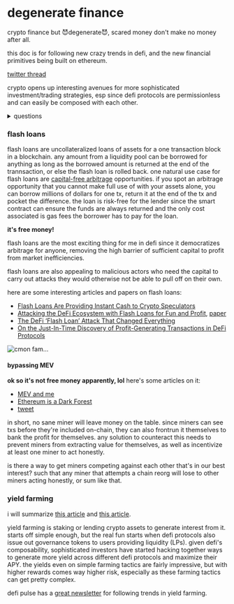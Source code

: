 # degenerate finance
crypto finance but 😈degenerate😈, scared money don't make no money after all. 

this doc is for following new crazy trends in defi, and the new financial primitives being built on ethereum.

[twitter thread](https://twitter.com/ghiliweld/status/1370199762813747200)

crypto opens up interesting avenues for more sophisticated investment/trading strategies, esp since defi protocols are permissionless and can easily be composed with each other.

<details>
  <summary>questions</summary>
  
  - why does each protocol need their own liquidity pool? couldn't there be one liquidity pool supplyinng the entire defi ecosystem?
</details>

### flash loans
flash loans are uncollateralized loans of assets for a one transaction block in a blockchain. any amount from a liquidity pool can be borrowed for anything as long as the borrowed amount is returned at the end of the trannsaction, or else the flash loan is rolled back. one natural use case for flash loans are [capital-free arbitrage](https://uniswap.org/docs/v2/core-concepts/flash-swaps/#capital-free-arbitrage) opportunities. if you spot an arbitrage opportunity that you cannot make full use of with your assets alone, you can borrow millions of dollars for one tx, return it at the end of the tx and pocket the difference. the loan is risk-free for the lender since the smart contract can ensure the funds are always returned and the only cost associated is gas fees the borrower has to pay for the loan. 

**it's free money!**

flash loans are the most exciting thing for me in defi since it democratizes arbitrage for anyone, removing the high barrier of sufficient capital to profit from market inefficiencies.

flash loans are also appealing to malicious actors who need the capital to carry out attacks they would otherwise not be able to pull off on their own.

here are some interesting articles and papers on flash loans:
- [Flash Loans Are Providing Instant Cash to Crypto Speculators](https://www.bloomberg.com/news/articles/2021-02-07/flash-loans-are-providing-instant-cash-to-crypto-speculators)
- [Attacking the DeFi Ecosystem with Flash Loans for Fun and Profit](https://hackingdistributed.com/2020/03/11/flash-loans/), [paper](https://arxiv.org/pdf/2003.03810.pdf)
- [The DeFi ‘Flash Loan’ Attack That Changed Everything](https://www.coindesk.com/the-defi-flash-loan-attack-that-changed-everything)
- [On the Just-In-Time Discovery of Profit-Generating Transactions in DeFi Protocols](https://arxiv.org/pdf/2103.02228.pdf)

![cmon fam...](https://cdn.discordapp.com/attachments/819698225492525106/819977208357060638/Screen_Shot_2021-03-12_at_11.56.21_AM.png)

#### bypassing MEV
**ok so it's not free money apparently, lol**
here's some articles on it:
- [MEV and me](https://research.paradigm.xyz/MEV)
- [Ethereum is a Dark Forest](https://medium.com/@danrobinson/ethereum-is-a-dark-forest-ecc5f0505dff)
- [tweet](https://twitter.com/FrankResearcher/status/1366795352330948610)

in short, no sane miner will leave money on the table. since miners can see txs before they're included on-chain, they can also frontrun it themselves to bank the profit for themselves. any solution to counteract this needs to prevent miners from extracting value for themselves, as well as incentivize at least one miner to act honestly.

is there a way to get miners competing against each other that's in our best interest? such that any miner that attempts a chain reorg will lose to other miners acting honestly, or sum like that.

### yield farming
i will summarize [this article](https://coinmarketcap.com/alexandria/article/what-is-yield-farming) and [this article](https://www.coindesk.com/defi-yield-farming-comp-token-explained).

yield farming is staking or lending crypto assets to generate interest from it. starts off simple enough, but the real fun starts when defi protocols also issue out governance tokens to users providing liquidity (LPs). given defi's composability, sophisticated investors have started hacking together ways to generate more yield across different defi protocols and maximize their APY. the yields even on simple farming tactics are fairly impressive, but with higher rewards comes way higher risk, especially as these farming tactics can get pretty complex.

defi pulse has a [great newsletter](https://yieldfarmer.substack.com/) for following trends in yield farming.
